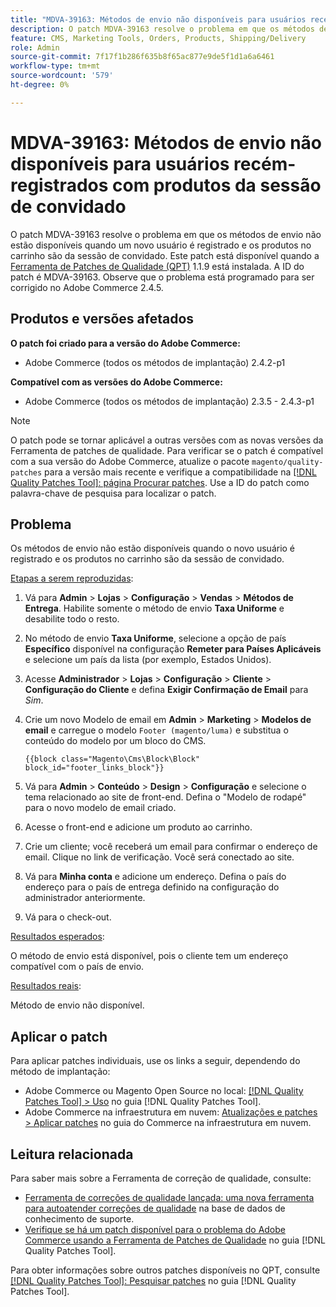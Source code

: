 ```yaml
---
title: "MDVA-39163: Métodos de envio não disponíveis para usuários recém-registrados com produtos da sessão de convidado"
description: O patch MDVA-39163 resolve o problema em que os métodos de envio não estão disponíveis quando um novo usuário é registrado e os produtos no carrinho são da sessão de convidado. Este patch está disponível quando a [Ferramenta de correções de qualidade (QPT)](https://experienceleague.adobe.com/en/docs/commerce-knowledge-base/kb/announcements/commerce-announcements/magento-quality-patches-released-new-tool-to-self-serve-quality-patches) 1.1.9 está instalada. A ID do patch é MDVA-39163. Observe que o problema está programado para ser corrigido no Adobe Commerce 2.4.5.
feature: CMS, Marketing Tools, Orders, Products, Shipping/Delivery
role: Admin
source-git-commit: 7f17f1b286f635b8f65ac877e9de5f1d1a6a6461
workflow-type: tm+mt
source-wordcount: '579'
ht-degree: 0%

---
```


# MDVA-39163: Métodos de envio não disponíveis para usuários recém-registrados com produtos da sessão de convidado

O patch MDVA-39163 resolve o problema em que os métodos de envio não estão disponíveis quando um novo usuário é registrado e os produtos no carrinho são da sessão de convidado. Este patch está disponível quando a [Ferramenta de Patches de Qualidade (QPT)](https://experienceleague.adobe.com/en/docs/commerce-knowledge-base/kb/announcements/commerce-announcements/magento-quality-patches-released-new-tool-to-self-serve-quality-patches) 1.1.9 está instalada. A ID do patch é MDVA-39163. Observe que o problema está programado para ser corrigido no Adobe Commerce 2.4.5.

## Produtos e versões afetados

**O patch foi criado para a versão do Adobe Commerce:**

* Adobe Commerce (todos os métodos de implantação) 2.4.2-p1

**Compatível com as versões do Adobe Commerce:**

* Adobe Commerce (todos os métodos de implantação) 2.3.5 - 2.4.3-p1

>[!NOTE]
>
>O patch pode se tornar aplicável a outras versões com as novas versões da Ferramenta de patches de qualidade. Para verificar se o patch é compatível com a sua versão do Adobe Commerce, atualize o pacote `magento/quality-patches` para a versão mais recente e verifique a compatibilidade na [[!DNL Quality Patches Tool]: página Procurar patches](https://experienceleague.adobe.com/en/docs/commerce-knowledge-base/kb/announcements/commerce-announcements/magento-quality-patches-released-new-tool-to-self-serve-quality-patches). Use a ID do patch como palavra-chave de pesquisa para localizar o patch.

## Problema

Os métodos de envio não estão disponíveis quando o novo usuário é registrado e os produtos no carrinho são da sessão de convidado.

<u>Etapas a serem reproduzidas</u>:

1. Vá para **Admin** > **Lojas** > **Configuração** > **Vendas** > **Métodos de Entrega**. Habilite somente o método de envio **Taxa Uniforme** e desabilite todo o resto.
1. No método de envio **Taxa Uniforme**, selecione a opção de país **Específico** disponível na configuração **Remeter para Países Aplicáveis** e selecione um país da lista (por exemplo, Estados Unidos).
1. Acesse **Administrador** > **Lojas** > **Configuração** > **Cliente** > **Configuração do Cliente** e defina **Exigir Confirmação de Email** para _Sim_.
1. Crie um novo Modelo de email em **Admin** > **Marketing** > **Modelos de email** e carregue o modelo `Footer (magento/luma)` e substitua o conteúdo do modelo por um bloco do CMS.

   ```CMS
   {{block class="Magento\Cms\Block\Block" block_id="footer_links_block"}}
   ```

1. Vá para **Admin** > **Conteúdo** > **Design** > **Configuração** e selecione o tema relacionado ao site de front-end. Defina o &quot;Modelo de rodapé&quot; para o novo modelo de email criado.
1. Acesse o front-end e adicione um produto ao carrinho.
1. Crie um cliente; você receberá um email para confirmar o endereço de email. Clique no link de verificação. Você será conectado ao site.
1. Vá para **Minha conta** e adicione um endereço. Defina o país do endereço para o país de entrega definido na configuração do administrador anteriormente.
1. Vá para o check-out.

<u>Resultados esperados</u>:

O método de envio está disponível, pois o cliente tem um endereço compatível com o país de envio.

<u>Resultados reais</u>:

Método de envio não disponível.

## Aplicar o patch

Para aplicar patches individuais, use os links a seguir, dependendo do método de implantação:

* Adobe Commerce ou Magento Open Source no local: [[!DNL Quality Patches Tool] > Uso](/help/tools/quality-patches-tool/usage.md) no guia [!DNL Quality Patches Tool].
* Adobe Commerce na infraestrutura em nuvem: [Atualizações e patches > Aplicar patches](https://experienceleague.adobe.com/docs/commerce-cloud-service/user-guide/develop/upgrade/apply-patches.html) no guia do Commerce na infraestrutura em nuvem.

## Leitura relacionada

Para saber mais sobre a Ferramenta de correção de qualidade, consulte:

* [Ferramenta de correções de qualidade lançada: uma nova ferramenta para autoatender correções de qualidade](https://experienceleague.adobe.com/en/docs/commerce-knowledge-base/kb/announcements/commerce-announcements/magento-quality-patches-released-new-tool-to-self-serve-quality-patches) na base de dados de conhecimento de suporte.
* [Verifique se há um patch disponível para o problema do Adobe Commerce usando a Ferramenta de Patches de Qualidade](/help/tools/quality-patches-tool/patches-available-in-qpt/check-patch-for-magento-issue-with-magento-quality-patches.md) no guia [!DNL Quality Patches Tool].

Para obter informações sobre outros patches disponíveis no QPT, consulte [[!DNL Quality Patches Tool]: Pesquisar patches](https://experienceleague.adobe.com/tools/commerce-quality-patches/index.html) no guia [!DNL Quality Patches Tool].
